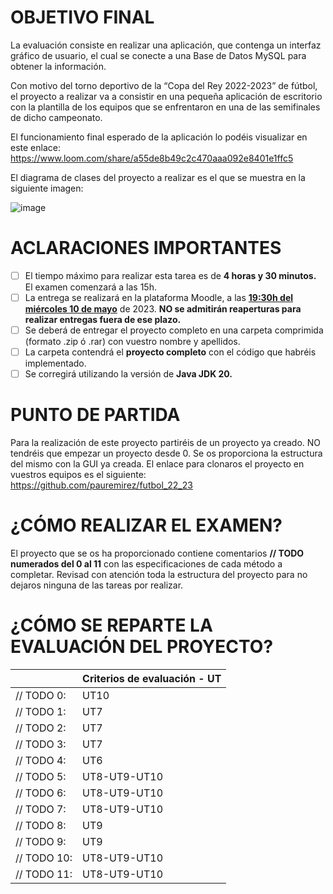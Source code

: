 # OBJETIVO FINAL
La evaluación consiste en realizar una aplicación, que contenga un interfaz gráfico de usuario, el cual se conecte a una Base de Datos MySQL para obtener la información.

Con motivo del torno deportivo de la “Copa del Rey 2022-2023” de fútbol, el proyecto a realizar va a consistir en una pequeña aplicación de escritorio con la plantilla de los equipos que se enfrentaron en una de las semifinales de dicho campeonato.

El funcionamiento final esperado de la aplicación lo podéis visualizar en este enlace: 
https://www.loom.com/share/a55de8b49c2c470aaa092e8401e1ffc5

El diagrama de clases del proyecto a realizar es el que se muestra en la siguiente imagen:

![image](https://user-images.githubusercontent.com/5580416/233011753-80373e9a-ab5b-40bd-a2e3-3cfe608634e2.png)


# ACLARACIONES IMPORTANTES
  - [ ] El tiempo máximo para realizar esta tarea es de **4 horas y 30 minutos.** El examen comenzará a las 15h.
  -	[ ] La entrega se realizará en la plataforma Moodle, a las <ins>**19:30h del miércoles 10 de mayo**</ins> de 2023. **NO se admitirán reaperturas para realizar entregas fuera de ese plazo.** 
  -	[ ] Se deberá de entregar el proyecto completo en una carpeta comprimida (formato .zip ó .rar) con vuestro nombre y apellidos.
  -	[ ] La carpeta contendrá el **proyecto completo** con el código que habréis implementado.
  -	[ ] Se corregirá utilizando la versión de **Java JDK 20.**

# PUNTO DE PARTIDA
Para la realización de este proyecto partiréis de un proyecto ya creado. NO tendréis que empezar un proyecto desde 0. Se os proporciona la estructura del mismo con la GUI ya creada. 
El enlace para clonaros el proyecto en vuestros equipos es el siguiente:
https://github.com/pauremirez/futbol_22_23

# ¿CÓMO REALIZAR EL EXAMEN?
El proyecto que se os ha proporcionado contiene comentarios **// TODO numerados del 0 al 11** con las especificaciones de cada método a completar. 
Revisad con atención toda la estructura del proyecto para no dejaros ninguna de las tareas por realizar.

# ¿CÓMO SE REPARTE LA EVALUACIÓN DEL PROYECTO?

|             | Criterios de evaluación - UT  |
|-------------|-------------------------------|
| // TODO 0:  | UT10                          |
| // TODO 1:  | UT7                           |
| // TODO 2:  | UT7                           |
| // TODO 3:  | UT7                           |
| // TODO 4:  | UT6                           |
| // TODO 5:  | UT8-UT9-UT10                  |
| // TODO 6:  | UT8-UT9-UT10                  |
| // TODO 7:  | UT8-UT9-UT10                  |
| // TODO 8:  | UT9                           |
| // TODO 9:  | UT9                           |
| // TODO 10: | UT8-UT9-UT10                  |
| // TODO 11: | UT8-UT9-UT10                  |




